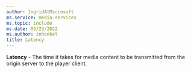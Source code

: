 ```yaml
---
author: IngridAtMicrosoft
ms.service: media-services
ms.topic: include
ms.date: 03/23/2022
ms.author: inhenkel
title: Latency
---
```


**Latency** - The time it takes for media content to be transmitted from the origin server to the player client.
